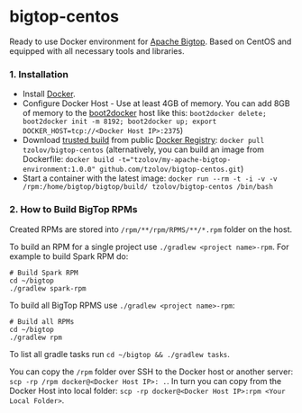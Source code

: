 # bigtop-centos
Ready to use Docker environment for [Apache Bigtop](http://bigtop.apache.org/). Based on CentOS and equipped with all necessary tools and libraries. 

### 1. Installation

* Install [Docker](https://www.docker.io/).
* Configure Docker Host - Use at least 4GB of memory. You can add 8GB of memory to the [boot2docker](http://boot2docker.io/) host like this: `boot2docker delete; boot2docker init -m 8192; boot2docker up; export DOCKER_HOST=tcp://<Docker Host IP>:2375`)
* Download [trusted build](https://registry.hub.docker.com/u/tzolov/bigtop-centos/) from public [Docker Registry](https://index.docker.io/): `docker pull tzolov/bigtop-centos` (alternatively, you can build an image from Dockerfile: `docker build -t="tzolov/my-apache-bigtop-environment:1.0.0" github.com/tzolov/bigtop-centos.git`)
* Start a container with the latest image: `docker run --rm -t -i -v -v /rpm:/home/bigtop/bigtop/build/ tzolov/bigtop-centos /bin/bash`

### 2. How to Build BigTop RPMs

Created RPMs are stored into `/rpm/**/rpm/RPMS/**/*.rpm` folder on the host.  

To build an RPM for a single project use `./gradlew <project name>-rpm`. For example to build Spark RPM do:

    # Build Spark RPM
    cd ~/bigtop
    ./gradlew spark-rpm

To build all BigTop RPMS use `./gradlew <project name>-rpm`:

    # Build all RPMs
    cd ~/bigtop
    ./gradlew rpm

To list all gradle tasks run `cd ~/bigtop && ./gradlew tasks`.

You can copy the `/rpm` folder over SSH to the Docker host or another server: `scp -rp /rpm docker@<Docker Host IP>: .`. In turn you can copy from the Docker Host into local folder: `scp -rp docker@<Docker Host IP>:rpm <Your Local Folder>`.
    

